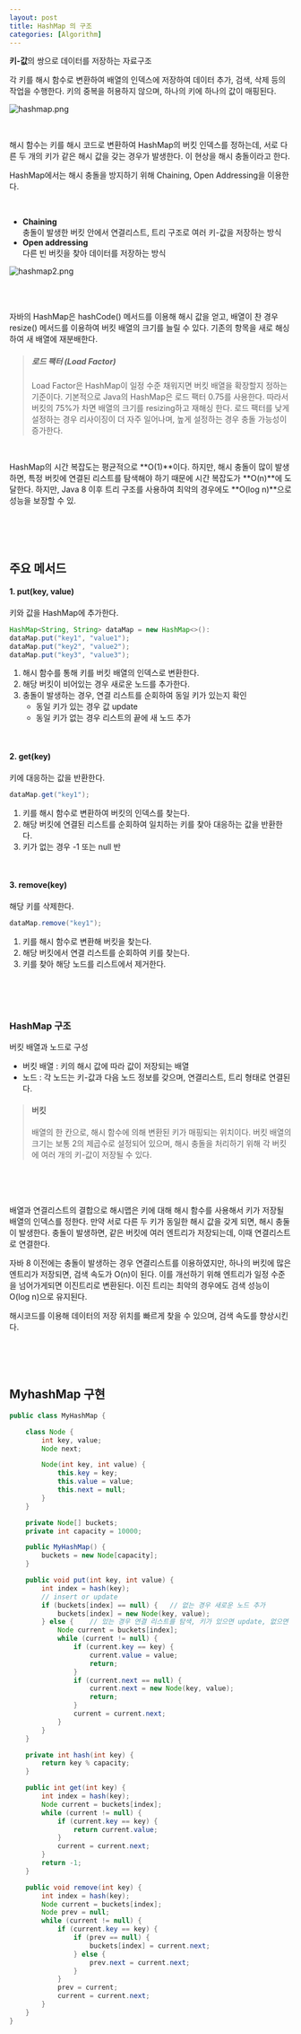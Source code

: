 ```yaml
---
layout: post
title: HashMap 의 구조
categories: [Algorithm]
---
```


**키-값**의 쌍으로 데이터를 저장하는 자료구조  


각 키를 해시 함수로 변환하여 배열의 인덱스에 저장하여 데이터 추가, 검색, 삭제 등의 작업을 수행한다.
키의 중복을 허용하지 않으며, 하나의 키에 하나의 값이 매핑된다.

![hashmap.png](https://github.com/user-attachments/assets/8bffadb9-b7c8-4540-b120-da08e088dec4)  


<br>



해시 함수는 키를 해시 코드로 변환하여 HashMap의 버킷 인덱스를 정하는데, 서로 다른 두 개의 키가 같은 해시 값을 갖는 경우가 발생한다.
이 현상을 해시 충돌이라고 한다.  


HashMap에서는 해시 충돌을 방지하기 위해 Chaining, Open Addressing을 이용한다.
  
<br>

- **Chaining**  
  충돌이 발생한 버킷 안에서 연결리스트, 트리 구조로 여러 키-값을 저장하는 방식
- **Open addressing**  
  다른 빈 버킷을 찾아 데이터를 저장하는 방식



![hashmap2.png](https://github.com/user-attachments/assets/3f8e2ac4-9be9-40fe-9861-326f10766a20)


<br><br>


자바의 HashMap은 hashCode() 메서드를 이용해 해시 값을 얻고, 배열이 찬 경우 resize() 메서드를 이용하여 
버킷 배열의 크기를 늘릴 수 있다. 기존의 항목을 새로 해싱하여 새 배열에 재분배한다.



> ##### 로드 팩터 (Load Factor)
> Load Factor은 HashMap이 일정 수준 채워지면 버킷 배열을 확장할지 정하는 기준이다.
> 기본적으로 Java의 HashMap은 로드 팩터 0.75를 사용한다. 따라서 버킷의 75%가 차면 배열의 크기를 resizing하고 재해싱 한다.
> 로드 팩터를 낮게 설정하는 경우 리사이징이 더 자주 일어나며, 높게 설정하는 경우 충돌 가능성이 증가한다.

<br>

HashMap의 시간 복잡도는 평균적으로 **O(1)**이다.
하지만, 해시 충돌이 많이 발생하면, 특정 버킷에 연결된 리스트를 탐색해야 하기 때문에 시간 복잡도가  **O(n)**에 도달한다.
하지만, Java 8 이후 트리 구조를 사용하여 최악의 경우에도 **O(log n)**으로 성능을 보장할 수 있.



<br><br><br>   



## 주요 메서드
#### 1. put(key, value)
키와 값을 HashMap에 추가한다.
```java
HashMap<String, String> dataMap = new HashMap<>():
dataMap.put("key1", "value1");
dataMap.put("key2", "value2");
dataMap.put("key3", "value3");
```
1. 해시 함수를 통해 키를 버킷 배열의 인덱스로 변환한다.
2. 해당 버킷이 비어있는 경우 새로운 노드를 추가한다.
3. 충돌이 발생하는 경우, 연결 리스트를 순회하여 동일 키가 있는지 확인
    - 동일 키가 있는 경우 값 update
    - 동일 키가 없는 경우 리스트의 끝에 새 노드 추가
    
<br>

#### 2. get(key)
키에 대응하는 값을 반환한다.
```java
dataMap.get("key1");
```
1. 키를 해시 함수로 변환하여 버킷의 인덱스를 찾는다.
2. 해당 버킷에 연결된 리스트를 순회하여 일치하는 키를 찾아 대응하는 값을 반환한다.
3. 키가 없는 경우 -1 또는 null 반

<br>

#### 3. remove(key)
해당 키를 삭제한다.
```java
dataMap.remove("key1");
```
1. 키를 해시 함수로 변환해 버킷을 찾는다.
2. 해당 버킷에서 연결 리스트를 순회하여 키를 찾는다.
3. 키를 찾아 해당 노드를 리스트에서 제거한다.





<br><br><br>



### HashMap 구조
버킷 배열과 노드로 구성  

- 버킷 배열 : 키의 해시 값에 따라 값이 저장되는 배열 
- 노드 : 각 노드는 키-값과 다음 노드 정보를 갖으며, 연결리스트, 트리 형태로 연결된다.


> #### 버킷
> 배열의 한 칸으로, 해시 함수에 의해 변환된 키가 매핑되는 위치이다.
버킷 배열의 크기는 보통 2의 제곱수로 설정되어 있으며, 해시 충돌을 처리하기 위해 각 버킷에 여러 개의 키-값이 저장될 수 있다.



<br><br><br>



배열과 연결리스트의 결합으로 해시맵은 키에 대해 해시 함수를 사용해서 키가 저장될 배열의 인덱스를 정한다. 만약 서로 다른 두 키가 동일한 해시 값을
갖게 되면, 해시 충둘이 발생한다.
충돌이 발생하면, 같은 버킷에 여러 엔트리가 저장되는데, 이때 연결리스트로 연결한다.


자바 8 이전에는 충돌이 발생하는 경우 연결리스트를 이용하였지만, 하나의 버킷에 많은 엔트리가 저장되면,
검색 속도가 O(n)이 된다. 이를 개선하기 위해 엔트리가 일정 수준을 넘어가게되면 이진트리로 변환된다.
이진 트리는 최악의 경우에도 검색 성능이 O(log n)으로 유지된다.


해시코드를 이용해 데이터의 저장 위치를 빠르게 찾을 수 있으며, 검색 속도를 향상시킨다.



<br><br><br>



## MyhashMap 구현
```java
public class MyHashMap {

    class Node {
        int key, value;
        Node next;

        Node(int key, int value) {
            this.key = key;
            this.value = value;
            this.next = null;
        }
    }

    private Node[] buckets;
    private int capacity = 10000;

    public MyHashMap() {
        buckets = new Node[capacity];
    }

    public void put(int key, int value) {
        int index = hash(key);
        // insert or update
        if (buckets[index] == null) {   // 없는 경우 새로운 노드 추가
            buckets[index] = new Node(key, value);
        } else {    // 있는 경우 연결 리스트를 탐색, 키가 있으면 update, 없으면 node 추
            Node current = buckets[index];
            while (current != null) {
                if (current.key == key) {
                    current.value = value;
                    return;
                }
                if (current.next == null) {
                    current.next = new Node(key, value);
                    return;
                }
                current = current.next;
            }
        }
    }

    private int hash(int key) {
        return key % capacity;
    }

    public int get(int key) {
        int index = hash(key);
        Node current = buckets[index];
        while (current != null) {
            if (current.key == key) {
                return current.value;
            }
            current = current.next;
        }
        return -1;
    }

    public void remove(int key) {
        int index = hash(key);
        Node current = buckets[index];
        Node prev = null;
        while (current != null) {
            if (current.key == key) {
                if (prev == null) {
                    buckets[index] = current.next;
                } else {
                    prev.next = current.next;
                }
            }
            prev = current;
            current = current.next;
        }
    }
}
```